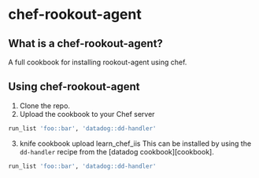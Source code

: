 # chef-rookout-agent

## What is a chef-rookout-agent?
A full cookbook for installing rookout-agent using chef.

## Using chef-rookout-agent

1. Clone the repo.
2. Upload the cookbook to your Chef server
```bash
run_list 'foo::bar', 'datadog::dd-handler'
```
3. knife cookbook upload learn_chef_iis
This can be installed by using the `dd-handler` recipe from the [datadog cookbook][cookbook].

```ruby
run_list 'foo::bar', 'datadog::dd-handler'
```

